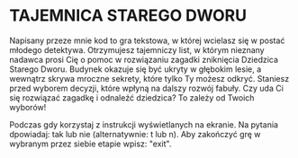 # TAJEMNICA STAREGO DWORU

Napisany przeze mnie kod to gra tekstowa, w której wcielasz się w postać młodego detektywa. Otrzymujesz tajemniczy list, w którym nieznany nadawca prosi Cię o pomoc w rozwiązaniu zagadki zniknięcia Dziedzica Starego Dworu. Budynek okazuje się być ukryty w głębokim lesie, a wewnątrz skrywa mroczne sekrety, które tylko Ty możesz odkryć. Staniesz przed wyborem decyzji, które wpłyną na dalszy rozwój fabuły. Czy uda Ci się rozwiązać zagadkę i odnaleźć dziedzica? To zależy od Twoich wyborów!

Podczas gdy korzystaj z instrukcji wyświetlanych na ekranie.
Na pytania dpowiadaj: tak lub nie (alternatywnie: t lub n).
Aby zakończyć grę w wybranym przez siebie etapie wpisz: "exit".
